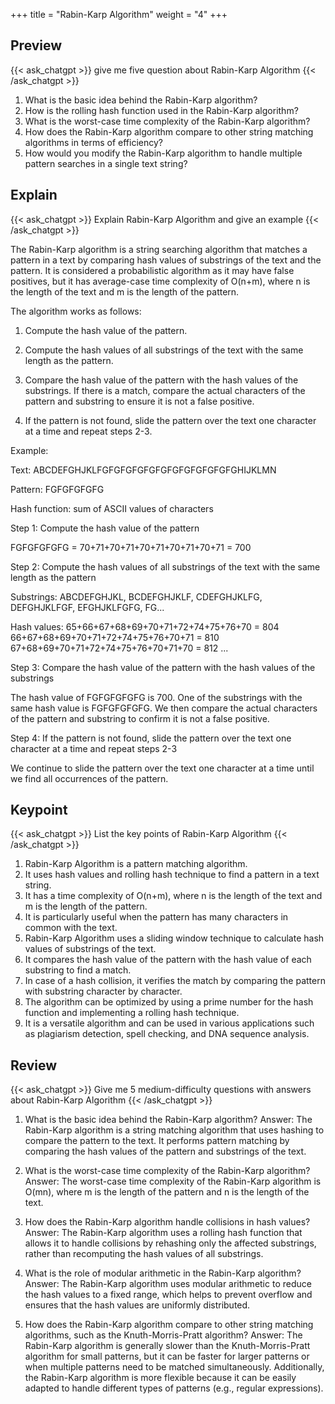 +++
title = "Rabin-Karp Algorithm"
weight = "4"
+++
## Preview
{{< ask_chatgpt >}}
give me five question about Rabin-Karp Algorithm
{{< /ask_chatgpt >}}



1. What is the basic idea behind the Rabin-Karp algorithm?
2. How is the rolling hash function used in the Rabin-Karp algorithm?
3. What is the worst-case time complexity of the Rabin-Karp algorithm?
4. How does the Rabin-Karp algorithm compare to other string matching algorithms in terms of efficiency?
5. How would you modify the Rabin-Karp algorithm to handle multiple pattern searches in a single text string?   

## Explain
{{< ask_chatgpt >}}
Explain Rabin-Karp Algorithm and give an example
{{< /ask_chatgpt >}}



The Rabin-Karp algorithm is a string searching algorithm that matches a pattern in a text by comparing hash values of substrings of the text and the pattern. It is considered a probabilistic algorithm as it may have false positives, but it has average-case time complexity of O(n+m), where n is the length of the text and m is the length of the pattern.

The algorithm works as follows:

1. Compute the hash value of the pattern.

2. Compute the hash values of all substrings of the text with the same length as the pattern.

3. Compare the hash value of the pattern with the hash values of the substrings. If there is a match, compare the actual characters of the pattern and substring to ensure it is not a false positive.

4. If the pattern is not found, slide the pattern over the text one character at a time and repeat steps 2-3.

Example:

Text: ABCDEFGHJKLFGFGFGFGFGFGFGFGFGFGFGFGHIJKLMN

Pattern: FGFGFGFGFG

Hash function: sum of ASCII values of characters

Step 1: Compute the hash value of the pattern

FGFGFGFGFG = 70+71+70+71+70+71+70+71+70+71 = 700

Step 2: Compute the hash values of all substrings of the text with the same length as the pattern

Substrings: ABCDEFGHJKL, BCDEFGHJKLF, CDEFGHJKLFG, DEFGHJKLFGF, EFGHJKLFGFG, FG...

Hash values: 65+66+67+68+69+70+71+72+74+75+76+70 = 804
66+67+68+69+70+71+72+74+75+76+70+71 = 810
67+68+69+70+71+72+74+75+76+70+71+70 = 812
...

Step 3: Compare the hash value of the pattern with the hash values of the substrings

The hash value of FGFGFGFGFG is 700. One of the substrings with the same hash value is FGFGFGFGFG. We then compare the actual characters of the pattern and substring to confirm it is not a false positive.

Step 4: If the pattern is not found, slide the pattern over the text one character at a time and repeat steps 2-3

We continue to slide the pattern over the text one character at a time until we find all occurrences of the pattern.   

## Keypoint
{{< ask_chatgpt >}}
List the key points of Rabin-Karp Algorithm
{{< /ask_chatgpt >}}



1. Rabin-Karp Algorithm is a pattern matching algorithm.
2. It uses hash values and rolling hash technique to find a pattern in a text string.
3. It has a time complexity of O(n+m), where n is the length of the text and m is the length of the pattern.
4. It is particularly useful when the pattern has many characters in common with the text.
5. Rabin-Karp Algorithm uses a sliding window technique to calculate hash values of substrings of the text.
6. It compares the hash value of the pattern with the hash value of each substring to find a match.
7. In case of a hash collision, it verifies the match by comparing the pattern with substring character by character.
8. The algorithm can be optimized by using a prime number for the hash function and implementing a rolling hash technique.
9. It is a versatile algorithm and can be used in various applications such as plagiarism detection, spell checking, and DNA sequence analysis.   

## Review
{{< ask_chatgpt >}}
Give me 5 medium-difficulty questions with answers about Rabin-Karp Algorithm
{{< /ask_chatgpt >}}



1. What is the basic idea behind the Rabin-Karp algorithm?
Answer: The Rabin-Karp algorithm is a string matching algorithm that uses hashing to compare the pattern to the text. It performs pattern matching by comparing the hash values of the pattern and substrings of the text.

2. What is the worst-case time complexity of the Rabin-Karp algorithm?
Answer: The worst-case time complexity of the Rabin-Karp algorithm is O(mn), where m is the length of the pattern and n is the length of the text.

3. How does the Rabin-Karp algorithm handle collisions in hash values?
Answer: The Rabin-Karp algorithm uses a rolling hash function that allows it to handle collisions by rehashing only the affected substrings, rather than recomputing the hash values of all substrings.

4. What is the role of modular arithmetic in the Rabin-Karp algorithm?
Answer: The Rabin-Karp algorithm uses modular arithmetic to reduce the hash values to a fixed range, which helps to prevent overflow and ensures that the hash values are uniformly distributed.

5. How does the Rabin-Karp algorithm compare to other string matching algorithms, such as the Knuth-Morris-Pratt algorithm?
Answer: The Rabin-Karp algorithm is generally slower than the Knuth-Morris-Pratt algorithm for small patterns, but it can be faster for larger patterns or when multiple patterns need to be matched simultaneously. Additionally, the Rabin-Karp algorithm is more flexible because it can be easily adapted to handle different types of patterns (e.g., regular expressions).   


